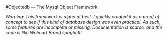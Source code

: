 #Objectedb &mdash; The Mysql Object Framework

*Warning: This framework is alpha at best. I quickly created it as a proof of concept to see if this kind of database design was even practical. As such, some features are incomplete or missing; Documentation is scarce, and the code is like Walmart Brand spaghetti.*
